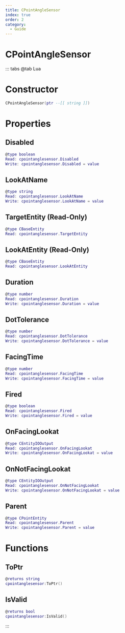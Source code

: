```yaml
---
title: CPointAngleSensor
index: true
order: 2
category:
  - Guide
---
```


# CPointAngleSensor

::: tabs
@tab Lua
# Constructor
```lua
CPointAngleSensor(ptr --[[ string ]])
```
# Properties
## Disabled 
```lua
@type boolean
Read: cpointanglesensor.Disabled
Write: cpointanglesensor.Disabled = value
```
## LookAtName 
```lua
@type string
Read: cpointanglesensor.LookAtName
Write: cpointanglesensor.LookAtName = value
```
## TargetEntity (Read-Only)
```lua
@type CBaseEntity
Read: cpointanglesensor.TargetEntity
```
## LookAtEntity (Read-Only)
```lua
@type CBaseEntity
Read: cpointanglesensor.LookAtEntity
```
## Duration 
```lua
@type number
Read: cpointanglesensor.Duration
Write: cpointanglesensor.Duration = value
```
## DotTolerance 
```lua
@type number
Read: cpointanglesensor.DotTolerance
Write: cpointanglesensor.DotTolerance = value
```
## FacingTime 
```lua
@type number
Read: cpointanglesensor.FacingTime
Write: cpointanglesensor.FacingTime = value
```
## Fired 
```lua
@type boolean
Read: cpointanglesensor.Fired
Write: cpointanglesensor.Fired = value
```
## OnFacingLookat 
```lua
@type CEntityIOOutput
Read: cpointanglesensor.OnFacingLookat
Write: cpointanglesensor.OnFacingLookat = value
```
## OnNotFacingLookat 
```lua
@type CEntityIOOutput
Read: cpointanglesensor.OnNotFacingLookat
Write: cpointanglesensor.OnNotFacingLookat = value
```
## Parent 
```lua
@type CPointEntity
Read: cpointanglesensor.Parent
Write: cpointanglesensor.Parent = value
```
# Functions
## ToPtr
```lua
@returns string
cpointanglesensor:ToPtr()
```
## IsValid
```lua
@returns bool
cpointanglesensor:IsValid()
```

:::